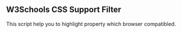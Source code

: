 ## W3Schools CSS Support Filter

This script help you to highlight property which browser compatibled.
